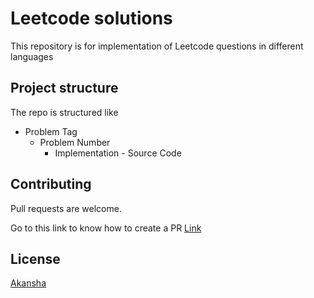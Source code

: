 # Leetcode solutions

This repository is for implementation of Leetcode questions in different languages

## Project structure

The repo is structured like

- Problem Tag 
    + Problem Number
        - Implementation - Source Code
 

## Contributing
Pull requests are welcome.

Go to this link to know how to create a PR [Link](https://www.freecodecamp.org/news/how-to-make-your-first-pull-request-on-github-3/)

## License
[Akansha](https://github.com/Akansha2202/)
